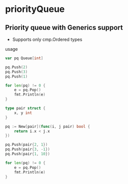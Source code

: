 # priorityQueue
## Priority queue with Generics support

* Supports only cmp.Ordered types

usage 
```go
var pq Queue[int]

pq.Push(2)
pq.Push(3)
pq.Push(1)

for len(pq) != 0 {
    e = pq.Pop()
    fmt.Println(e)
}
```

```go
type pair struct {
	x, y int
}

pq := New[pair](func(i, j pair) bool {
	return i.x < j.x
})

pq.Push(pair{2, 1})
pq.Push(pair{3, -1})
pq.Push(pair{1, 10})

for len(pq) != 0 {
    e = pq.Pop()
    fmt.Println(e)
}
```
